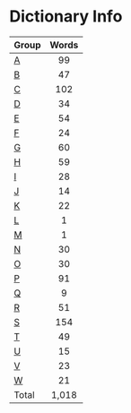 ﻿Dictionary Info
=======


|Group|Words|
|-----|:------:|
|[A](A.json)|99|
|[B](B.json)|47|
|[C](C.json)|102|
|[D](D.json)|34|
|[E](E.json)|54|
|[F](F.json)|24|
|[G](G.json)|60|
|[H](H.json)|59|
|[I](I.json)|28|
|[J](J.json)|14|
|[K](K.json)|22|
|[L](L.json)|1|
|[M](M.json)|1|
|[N](N.json)|30|
|[O](O.json)|30|
|[P](P.json)|91|
|[Q](Q.json)|9|
|[R](R.json)|51|
|[S](S.json)|154|
|[T](T.json)|49|
|[U](U.json)|15|
|[V](V.json)|23|
|[W](W.json)|21|
|Total|1,018|
